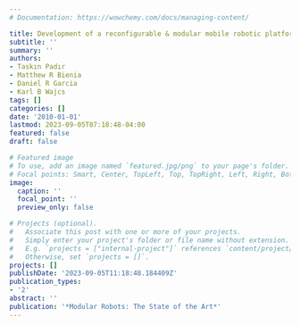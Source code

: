 ```yaml
---
# Documentation: https://wowchemy.com/docs/managing-content/

title: Development of a reconfigurable & modular mobile robotic platform
subtitle: ''
summary: ''
authors:
- Taskın Padır
- Matthew R Bienia
- Daniel R Garcia
- Karl B Wajcs
tags: []
categories: []
date: '2010-01-01'
lastmod: 2023-09-05T07:18:48-04:00
featured: false
draft: false

# Featured image
# To use, add an image named `featured.jpg/png` to your page's folder.
# Focal points: Smart, Center, TopLeft, Top, TopRight, Left, Right, BottomLeft, Bottom, BottomRight.
image:
  caption: ''
  focal_point: ''
  preview_only: false

# Projects (optional).
#   Associate this post with one or more of your projects.
#   Simply enter your project's folder or file name without extension.
#   E.g. `projects = ["internal-project"]` references `content/project/deep-learning/index.md`.
#   Otherwise, set `projects = []`.
projects: []
publishDate: '2023-09-05T11:18:48.184409Z'
publication_types:
- '2'
abstract: ''
publication: '*Modular Robots: The State of the Art*'
---
```

